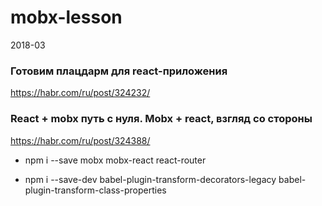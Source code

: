 # mobx-lesson

2018-03
### Готовим плацдарм для react-приложения
https://habr.com/ru/post/324232/

### React + mobx путь с нуля. Mobx + react, взгляд со стороны
https://habr.com/ru/post/324388/

* npm i --save mobx mobx-react react-router

* npm i --save-dev babel-plugin-transform-decorators-legacy babel-plugin-transform-class-properties
